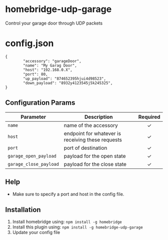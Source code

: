# homebridge-udp-garage
Control your garage door through UDP packets


# config.json

```
{
        "accessory": "garageDoor",
        "name": "My Garag Door",
        "host": "192.168.0.X",
        "port": 80,
        "up_payload": "874652395hjui4d98523",
        "down_payload": "8932y4123545j5k245325",
}
```

## Configuration Params

|             Parameter            |                       Description                       | Required |
| -------------------------------- | ------------------------------------------------------- |:--------:|
| `name`                           | name of the accessory                                   |     ✓    |
| `host`                           | endpoint for whatever is receiving these requests       |     ✓    |
| `port`                           | port of destination                                     |     ✓    |
| `garage_open_payload`            | payload for the open state                              |     ✓    |
| `garage_close_payload`           | payload for the close state                             |     ✓    |

## Help

  - Make sure to specify a port and host in the config file.

## Installation

1. Install homebridge using: `npm install -g homebridge`
2. Install this plugin using: `npm install -g homebridge-udp-garage`
3. Update your config file
